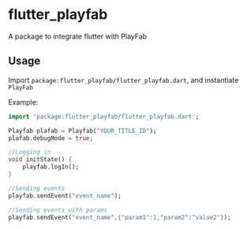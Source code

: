 # flutter_playfab

A package to integrate flutter with PlayFab

## Usage

Import `package:flutter_playfab/flutter_playfab.dart`, and instantiate `PlayFab`


Example:

```dart
import 'package:flutter_playfab/flutter_playfab.dart';

Playfab plafab = Playfab("YOUR_TITLE_ID");
plafab.debugMode = true;

//Logging in
void initState() {
    playfab.logIn();
}

//Sending events
playfab.sendEvent("event_name");

//Sending events with params
playfab.sendEvent("event_name",{"param1":1,"param2":"value2"});

```